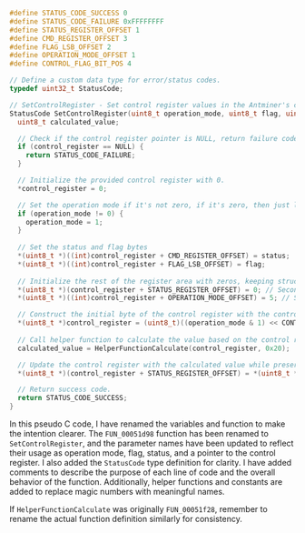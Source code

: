 ```c
#define STATUS_CODE_SUCCESS 0
#define STATUS_CODE_FAILURE 0xFFFFFFFF
#define STATUS_REGISTER_OFFSET 1
#define CMD_REGISTER_OFFSET 3
#define FLAG_LSB_OFFSET 2
#define OPERATION_MODE_OFFSET 1
#define CONTROL_FLAG_BIT_POS 4

// Define a custom data type for error/status codes.
typedef uint32_t StatusCode;

// SetControlRegister - Set control register values in the Antminer's control register structure.
StatusCode SetControlRegister(uint8_t operation_mode, uint8_t flag, uint8_t status, uint32_t *control_register) {
  uint8_t calculated_value;

  // Check if the control register pointer is NULL, return failure code if it is.
  if (control_register == NULL) {
    return STATUS_CODE_FAILURE;
  }

  // Initialize the provided control register with 0.
  *control_register = 0;

  // Set the operation mode if it's not zero, if it's zero, then just leave it as zero.
  if (operation_mode != 0) {
    operation_mode = 1;
  }
  
  // Set the status and flag bytes
  *(uint8_t *)((int)control_register + CMD_REGISTER_OFFSET) = status;
  *(uint8_t *)((int)control_register + FLAG_LSB_OFFSET) = flag;
  
  // Initialize the rest of the register area with zeros, keeping structure consistent
  *(uint8_t *)(control_register + STATUS_REGISTER_OFFSET) = 0; // Second register initialized to 0.
  *(uint8_t *)((int)control_register + OPERATION_MODE_OFFSET) = 5; // Set operation mode value.

  // Construct the initial byte of the control register with the control flag and fixed value of 0x42.
  *(uint8_t *)control_register = (uint8_t)((operation_mode & 1) << CONTROL_FLAG_BIT_POS) | 0x42;
  
  // Call helper function to calculate the value based on the control register.
  calculated_value = HelperFunctionCalculate(control_register, 0x20);

  // Update the control register with the calculated value while preserving the upper three bits.
  *(uint8_t *)(control_register + STATUS_REGISTER_OFFSET) = *(uint8_t *)(control_register + STATUS_REGISTER_OFFSET) & 0xe0 | calculated_value & 0x1f;

  // Return success code.
  return STATUS_CODE_SUCCESS;
}
```

In this pseudo C code, I have renamed the variables and function to make the intention clearer. The `FUN_00051d98` function has been renamed to `SetControlRegister`, and the parameter names have been updated to reflect their usage as operation mode, flag, status, and a pointer to the control register. I also added the `StatusCode` type definition for clarity. I have added comments to describe the purpose of each line of code and the overall behavior of the function. Additionally, helper functions and constants are added to replace magic numbers with meaningful names.

If `HelperFunctionCalculate` was originally `FUN_00051f28`, remember to rename the actual function definition similarly for consistency.